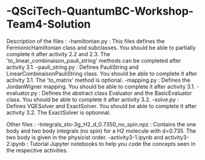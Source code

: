 # -QSciTech-QuantumBC-Workshop-Team4-Solution

Description of the files :
-hamiltonian.py : This files defines the FermionicHamiltonian class and subclasses. You should be able to partially complete it after activity 2.2 and 2.3. The 'to_linear_combinaison_pauli_string' methods can be completed after activity 3.1.
-pauli_string.py : Defines PauliString and LinearCombinaisonPauliString class. You should be able to complete it after activity 3.1. The 'to_matrix' method is optional.
-mapping.py : Defines the JordanWigner mapping. You should be able to complete it after activity 3.1.
-evaluator.py : Defines the abstract class Evaluator and the BasicEvaluator class. You should be able to complete it after activity 3.2.
-solve.py : Defines VQESolver and ExactSolver. You should be able to complete it after activity 3.2. The ExactSolver is optionnal.

Other files :
-Integrals_sto-3g_H2_d_0.7350_no_spin.npz : Contains the one body and two body integrals (no spin) for a H2 molecule with d=0.735. The two body is given in the physicist order.
-activity3-1.ipynb and activity3-2.ipynb : Tutorial Jupyter notebooks to help you code the concepts seen in the respective activities.
